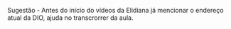 Sugestão - Antes do início do vídeos da Elidiana já mencionar o endereço atual da DIO, ajuda no transcrorrer da aula.
